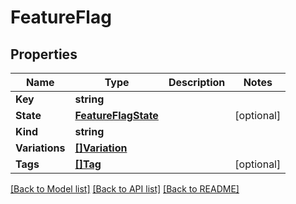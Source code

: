 # FeatureFlag

## Properties

Name | Type | Description | Notes
------------ | ------------- | ------------- | -------------
**Key** | **string** |  | 
**State** | [**FeatureFlagState**](FeatureFlagState.md) |  | [optional] 
**Kind** | **string** |  | 
**Variations** | [**[]Variation**](Variation.md) |  | 
**Tags** | [**[]Tag**](Tag.md) |  | [optional] 

[[Back to Model list]](../README.md#documentation-for-models) [[Back to API list]](../README.md#documentation-for-api-endpoints) [[Back to README]](../README.md)


